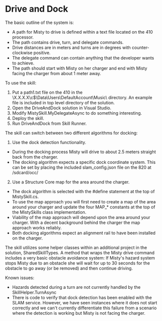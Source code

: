 # Drive and Dock

The basic outline of the system is:
- A path for Misty to drive is defined within a text file located on the 410 processor.
- The path contains drive, turn, and delegate commands.
- Drive distances are in meters and turns are in degrees with counter-clockwise positive.
- The delegate command can contain anything that the developer wants to achieve.
- The path should start with Misty on her charger and end with Misty facing the charger
  from about 1 meter away.

To use the skill:
1. Put a path1.txt file on the 410 in the \\X.X.X.X\c$\Data\Users\DefaultAccount\Music\ directory.
   An example file is included in top level directory of the solution.
2. Open the DriveAndDock solution in Visual Studio.
3. Modify MistySkill.MyDelegateAsync to do something interesting.
4. Deploy the skill.
5. Run DriveAndDock from Skill Runner.

The skill can switch between two different algorithms for docking:
1. Use the dock detection functionality.
- During the docking process Misty will drive to about 2.5 meters straight back from the charger.
- The docking algorithm expects a specific dock coordinate system. This can be set by placing
  the included slam_config.json file on the 820 at /sdcard/occ/
2. Use a Structure Core map for the area around the charger.
- The dock algorithm is selected with the #define statement at the top of MistySkill.cs.
- To use the map approach you will first need to create a map of the area around your charger
  and update the four MAP_* constants at the top of the MistySkills class implementation.
- Viability of the map approach will depend upon the area around your charger. With a decent
  background behind the charger the map approach works reliably.
- Both docking algorithms expect an alignment rail to have been installed on the charger.

The skill utilizes some helper classes within an additional project in the solution, SharedSkillTypes.
A method that wraps the Misty drive command includes a very basic obstacle avoidance system:
If Misty's hazard system stops Misty due to an obstacle she will wait for up to 30 seconds for
the obstacle to go away (or be removed) and then continue driving.

Known issues:
- Hazards detected during a turn are not currently handled by the SkillHelper.TurnAsync
- There is code to verify that dock detection has been enabled with the SLAM service. However, we have
seen instances where it does not start correctly and we can't currently differentiate this failure
from a scenario where the detection is working but Misty is not facing the charger.
